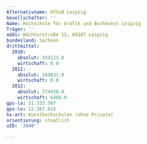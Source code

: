 ```yaml
---
Alternativname: HfGuB Leipzig
Gesellschafter: ''
Name: Hochschule für Grafik und Buchkunst Leipzig
Träger: ''
addi: Wächterstraße 11, 04107 Leipzig
bundesland: Sachsen
drittmittel:
  2010:
    absolut: 359123.0
    wirtschaft: 0.0
  2011:
    absolut: 269831.0
    wirtschaft: 0.0
  2012:
    absolut: 274438.0
    wirtschaft: 6468.0
gps-la: 51.333.507
gps-lo: 12.367.818
hs-art: Kunsthochschulen (ohne Private)
orientierung: staatlich
uID: '2640'

---
```


